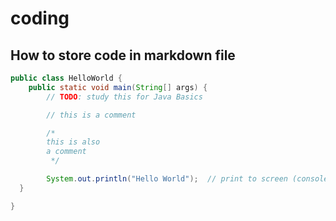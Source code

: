 

# coding


## How to store code in markdown file

```java
public class HelloWorld {
    public static void main(String[] args) {
        // TODO: study this for Java Basics

        // this is a comment

        /*
        this is also
        a comment
         */

        System.out.println("Hello World");  // print to screen (console)
  }

}
```

